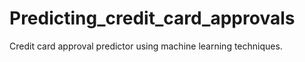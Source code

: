 # Predicting_credit_card_approvals
Credit card approval predictor using machine learning techniques.
